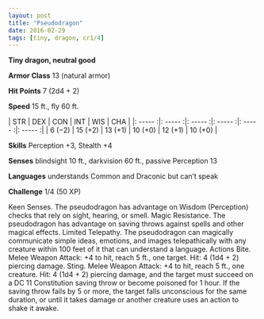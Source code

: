 ```yaml
---
layout: post
title: "Pseudodragon"
date: 2016-02-29
tags: [tiny, dragon, cr1/4]
---
```


**Tiny dragon, neutral good**

**Armor Class** 13 (natural armor)

**Hit Points** 7 (2d4 + 2)

**Speed** 15 ft., fly 60 ft.

|   STR   |   DEX   |   CON   |   INT   |   WIS   |   CHA   |
|: ----- :|: ----- :|: ----- :|: ----- :|: ----- :|: ----- :|
| 6 (−2) | 15 (+2) | 13 (+1) | 10 (+0) | 12 (+1) | 10 (+0) |

**Skills** Perception +3, Stealth +4 

**Senses** blindsight 10 ft., darkvision 60 ft., passive Perception 13 

**Languages** understands Common and Draconic but can’t speak 

**Challenge** 1/4 (50 XP) 

Keen Senses. The pseudodragon has advantage on Wisdom (Perception) checks that rely on sight, hearing, or smell. Magic Resistance. The pseudodragon has advantage on saving throws against spells and other magical effects. Limited Telepathy. The pseudodragon can magically communicate simple ideas, emotions, and images telepathically with any creature within 100 feet of it that can understand a language. Actions Bite. Melee Weapon Attack: +4 to hit, reach 5 ft., one target. Hit: 4 (1d4 + 2) piercing damage. Sting. Melee Weapon Attack: +4 to hit, reach 5 ft., one creature. Hit: 4 (1d4 + 2) piercing damage, and the target must succeed on a DC 11 Constitution saving throw or become poisoned for 1 hour. If the saving throw fails by 5 or more, the target falls unconscious for the same duration, or until it takes damage or another creature uses an action to shake it awake.